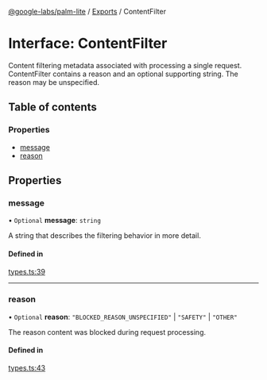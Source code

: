 [@google-labs/palm-lite](../README.md) / [Exports](../modules.md) / ContentFilter

# Interface: ContentFilter

Content filtering metadata associated with processing a single request. ContentFilter contains a reason and an optional supporting string. The reason may be unspecified.

## Table of contents

### Properties

- [message](ContentFilter.md#message)
- [reason](ContentFilter.md#reason)

## Properties

### message

• `Optional` **message**: `string`

A string that describes the filtering behavior in more detail.

#### Defined in

[types.ts:39](https://github.com/Chizobaonorh/labs-prototypes/blob/220f97e/seeds/palm-lite/src/types.ts#L39)

___

### reason

• `Optional` **reason**: ``"BLOCKED_REASON_UNSPECIFIED"`` \| ``"SAFETY"`` \| ``"OTHER"``

The reason content was blocked during request processing.

#### Defined in

[types.ts:43](https://github.com/Chizobaonorh/labs-prototypes/blob/220f97e/seeds/palm-lite/src/types.ts#L43)
